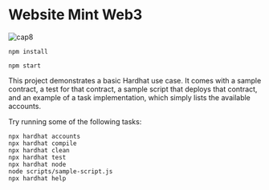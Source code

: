 # Website Mint Web3 

![cap8](https://user-images.githubusercontent.com/92336281/193180108-47f031ee-8f7a-4368-84be-dca02747e253.png)

```npm install```


```npm start``` 

This project demonstrates a basic Hardhat use case. It comes with a sample contract, a test for that contract, a sample script that deploys that contract, and an example of a task implementation, which simply lists the available accounts.

Try running some of the following tasks:

```shell
npx hardhat accounts
npx hardhat compile
npx hardhat clean
npx hardhat test
npx hardhat node
node scripts/sample-script.js
npx hardhat help
```
